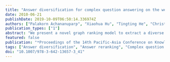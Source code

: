 ```yaml
---
title: "Answer diversification for complex question answering on the web"
date: 2010-06-21
publishDate: 2019-10-09T06:50:14.336974Z
authors: ["Palakorn Achananuparp", "Xiaohua Hu", "Tingting He", "Christopher C. Yang", "Yuan An", "Lifan Guo"]
publication_types: ["1"]
abstract: "We present a novel graph ranking model to extract a diverse set of answers for complex questions via random walks over a negative-edge graph. We assign a negative sign to edge weights in an answer graph to model the redundancy relation among the answer nodes. Negative edges can be thought of as the propagation of negative endorsements or disapprovals which is used to penalize factual redundancy. As the ranking proceeds, the initial score of the answer node, given by its relevancy to the specific question, will be adjusted according to a long-term negative endorsement from other answer nodes. We empirically evaluate the effectiveness of our method by conducting a comprehensive experiment on two distinct complex question answering data sets."
featured: false
publication: "*Proceedings of the 14th Pacific-Asia Conference on Knowledge Discovery and Data Mining - PAKDD '10*"
tags: ["Answer diversification", "Answer reranking", "Complex question answering", "Negative-edge graph", "Random walk"]
doi: "10.1007/978-3-642-13657-3_41"
---
```



